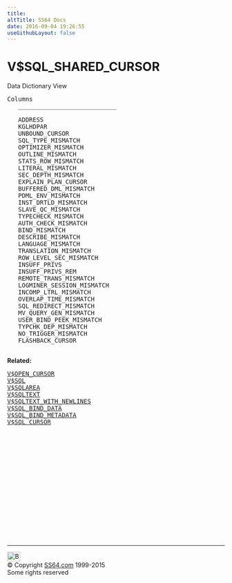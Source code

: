 ```yaml
---
title:
altTitle: SS64 Docs
date: 2016-09-04 19:26:55
useGithubLayout: false
---
```

<!-- #BeginLibraryItem "/Library/head_orav.lbi" --><!-- #EndLibraryItem --><h1>V$SQL_SHARED_CURSOR </h1>  
 <p> Data Dictionary View </p> 
 
<pre>Columns
   ___________________________
 
   ADDRESS
   KGLHDPAR
   UNBOUND_CURSOR
   SQL_TYPE_MISMATCH
   OPTIMIZER_MISMATCH
   OUTLINE_MISMATCH
   STATS_ROW_MISMATCH
   LITERAL_MISMATCH
   SEC_DEPTH_MISMATCH
   EXPLAIN_PLAN_CURSOR
   BUFFERED_DML_MISMATCH
   PDML_ENV_MISMATCH
   INST_DRTLD_MISMATCH
   SLAVE_QC_MISMATCH
   TYPECHECK_MISMATCH
   AUTH_CHECK_MISMATCH
   BIND_MISMATCH
   DESCRIBE_MISMATCH
   LANGUAGE_MISMATCH
   TRANSLATION_MISMATCH
   ROW_LEVEL_SEC_MISMATCH
   INSUFF_PRIVS
   INSUFF_PRIVS_REM
   REMOTE_TRANS_MISMATCH
   LOGMINER_SESSION_MISMATCH
   INCOMP_LTRL_MISMATCH
   OVERLAP_TIME_MISMATCH
   SQL_REDIRECT_MISMATCH
   MV_QUERY_GEN_MISMATCH
   USER_BIND_PEEK_MISMATCH
   TYPCHK_DEP_MISMATCH
   NO_TRIGGER_MISMATCH
   FLASHBACK_CURSOR

</pre>
<p><b>Related:</b></p><pre><a href="V$OPEN_CURSOR.html">V$OPEN_CURSOR</a> 
<a href="V$SQL.html">V$SQL</a> 
<a href="V$SQLAREA.html">V$SQLAREA</a> 
<a href="V$SQLTEXT.html">V$SQLTEXT</a> 
<a href="V$SQLTEXT_WITH_NEWLINES.html">V$SQLTEXT_WITH_NEWLINES</a> 
<a href="V$SQL_BIND_DATA.html">V$SQL_BIND_DATA</a> 
<a href="V$SQL_BIND_METADATA.html">V$SQL_BIND_METADATA</a> 
<a href="V$SQL_CURSOR.html">V$SQL_CURSOR</a></pre><!-- #BeginLibraryItem "/Library/foot_orad.lbi" --><p>
<!-- oracle-footer -->
<ins class="adsbygoogle" style="display:inline-block;width:300px;height:250px" data-ad-client="ca-pub-6140977852749469" data-ad-slot="4275490898"></ins>
<script>
(adsbygoogle = window.adsbygoogle || []).push({});
</script></p>
<hr>
<div id="bl" class="footer"><a href="V$SQL_SHARED_CURSOR.html#"><img src="../images/top.png" width="30" height="22" alt="Back to the Top"></a></div>
<div id="br" class="footer, tagline">© Copyright <a href="http://ss64.com/">SS64.com</a> 1999-2015<br>
Some rights reserved</div>
<!-- #EndLibraryItem -->

